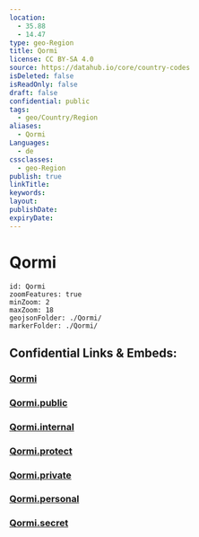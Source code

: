 ```yaml
---
location:
  - 35.88
  - 14.47
type: geo-Region
title: Qormi
license: CC BY-SA 4.0
source: https://datahub.io/core/country-codes
isDeleted: false
isReadOnly: false
draft: false
confidential: public
tags:
  - geo/Country/Region
aliases:
  - Qormi
Languages:
  - de
cssclasses:
  - geo-Region
publish: true
linkTitle:
keywords:
layout:
publishDate:
expiryDate:
---
```


# Qormi

```leaflet
id: Qormi
zoomFeatures: true 
minZoom: 2 
maxZoom: 18
geojsonFolder: ./Qormi/
markerFolder: ./Qormi/
```


## Confidential Links & Embeds: 

### [Qormi](/_Standards/Earth/Continent/Europe/Europe~South/Malta/Regions~Malta/Nofsinhar/counties~Nofsinhar/Qormi.md) 

### [Qormi.public](/_public/Earth/Continent/Europe/Europe~South/Malta/Regions~Malta/Nofsinhar/counties~Nofsinhar/Qormi.public.md) 

### [Qormi.internal](/_internal/Earth/Continent/Europe/Europe~South/Malta/Regions~Malta/Nofsinhar/counties~Nofsinhar/Qormi.internal.md) 

### [Qormi.protect](/_protect/Earth/Continent/Europe/Europe~South/Malta/Regions~Malta/Nofsinhar/counties~Nofsinhar/Qormi.protect.md) 

### [Qormi.private](/_private/Earth/Continent/Europe/Europe~South/Malta/Regions~Malta/Nofsinhar/counties~Nofsinhar/Qormi.private.md) 

### [Qormi.personal](/_personal/Earth/Continent/Europe/Europe~South/Malta/Regions~Malta/Nofsinhar/counties~Nofsinhar/Qormi.personal.md) 

### [Qormi.secret](/_secret/Earth/Continent/Europe/Europe~South/Malta/Regions~Malta/Nofsinhar/counties~Nofsinhar/Qormi.secret.md)

